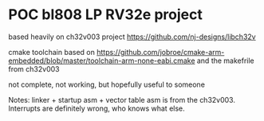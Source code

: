 # POC bl808 LP RV32e project

based heavily on ch32v003 project https://github.com/nj-designs/libch32v

cmake toolchain based on https://github.com/jobroe/cmake-arm-embedded/blob/master/toolchain-arm-none-eabi.cmake and the makefrile from ch32v003

not complete, not working, but hopefully useful to someone

Notes: linker + startup asm + vector table asm is from the ch32v003. Interrupts are definitely wrong, who knows what else.